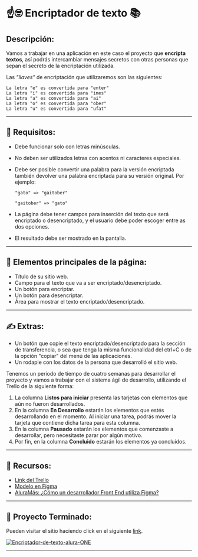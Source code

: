 # ☝🤓 Encriptador de texto 📚

## Descripción:
Vamos a trabajar en una aplicación en este caso el proyecto que **encripta textos**, así podrás intercambiar mensajes secretos con otras personas que sepan el secreto de la encriptación utilizada.

Las _"llaves"_ de encriptación que utilizaremos son las siguientes:

```
La letra "e" es convertida para "enter"
La letra "i" es convertida para "imes"
La letra "a" es convertida para "ai"
La letra "o" es convertida para "ober"
La letra "u" es convertida para "ufat"
```

---

## 🔎 Requisitos:
- Debe funcionar solo con letras minúsculas.
- No deben ser utilizados letras con acentos ni caracteres especiales.
- Debe ser posible convertir una palabra para la versión encriptada también devolver una palabra encriptada para su versión original. Por ejemplo:

  `"gato" => "gaitober"`

  `"gaitober" => "gato"`

- La página debe tener campos para
inserción del texto que será encriptado o desencriptado, y el usuario debe poder escoger entre as dos opciones.
- El resultado debe ser mostrado en la pantalla.

---

## 🔑 Elementos principales de la página:
- Título de su sitio web.
- Campo para el texto que va a ser encriptado/desencriptado.
- Un botón para encriptar.
- Un botón para desencriptar.
- Área para mostrar el texto encriptado/desencriptado.

---

## ✍ Extras:
- Un botón que copie el texto encriptado/desencriptado para la sección de transferencia, o sea que tenga la misma funcionalidad del ctrl+C o de la opción "copiar" del menú de las aplicaciones.
- Un rodapie con los datos de la persona que desarrolló el sitio web.

Tenemos un periodo de tiempo de cuatro semanas para desarrollar el proyecto y vamos a trabajar con el sistema ágil de desarrollo, utilizando el Trello de la siguiente forma:

1. La columna **Listos para iniciar** presenta las tarjetas con elementos que aún no fueron desarrollados.
1. En la columna **En Desarrollo** estarán los elementos que estés desarrollando en el momento. Al iniciar una tarea, podrás mover la tarjeta que contiene dicha tarea para esta columna.
1. En la columna **Pausado** estarán los elementos que comenzaste a desarrollar, pero necesitaste parar por algún motivo.
1. Por fin, en la columna **Concluido** estarán los elementos ya concluidos.

---

##  🔑 Recursos:
- [Link del Trello](https://trello.com/b/WTdfcewC/encriptador-de-texto-alura-challenges-one)
- [Modelo en Figma](https://www.figma.com/file/trP3p5nEh7XUyB3n2bomjP/Alura-Challenge---Desaf%C3%ADo-1---L%C3%B3gica?node-id=0%3A1)
- [AluraMás: ¿Cómo un desarrollador Front End utiliza Figma?](https://www.youtube.com/watch?v=UuAX5azcvDQ)

---

## 🎉 Proyecto Terminado:
Pueden visitar el sitio haciendo click en el siguiente [link](http://127.0.0.1:5500/index.html).

<a href="https://ibb.co/dcZZtHB"><img src="https://i.ibb.co/z5ddFts/Encriptador-de-texto-alura-ONE.jpg" alt="Encriptador-de-texto-alura-ONE" border="0"></a>

---

